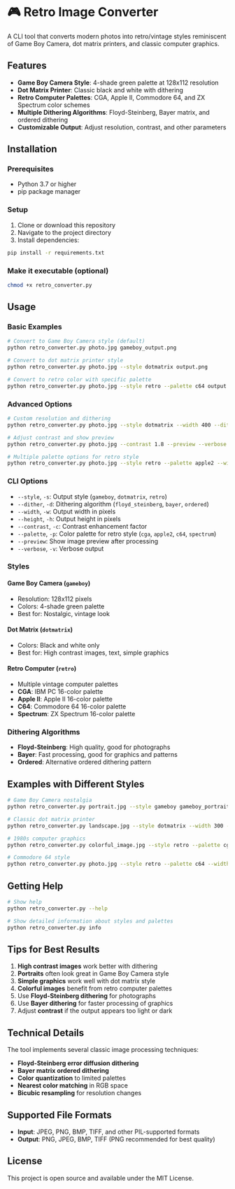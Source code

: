 # 🎮 Retro Image Converter

A CLI tool that converts modern photos into retro/vintage styles reminiscent of Game Boy Camera, dot matrix printers, and classic computer graphics.

## Features

- **Game Boy Camera Style**: 4-shade green palette at 128x112 resolution
- **Dot Matrix Printer**: Classic black and white with dithering
- **Retro Computer Palettes**: CGA, Apple II, Commodore 64, and ZX Spectrum color schemes
- **Multiple Dithering Algorithms**: Floyd-Steinberg, Bayer matrix, and ordered dithering
- **Customizable Output**: Adjust resolution, contrast, and other parameters

## Installation

### Prerequisites

- Python 3.7 or higher
- pip package manager

### Setup

1. Clone or download this repository
2. Navigate to the project directory
3. Install dependencies:

```bash
pip install -r requirements.txt
```

### Make it executable (optional)

```bash
chmod +x retro_converter.py
```

## Usage

### Basic Examples

```bash
# Convert to Game Boy Camera style (default)
python retro_converter.py photo.jpg gameboy_output.png

# Convert to dot matrix printer style
python retro_converter.py photo.jpg --style dotmatrix output.png

# Convert to retro color with specific palette
python retro_converter.py photo.jpg --style retro --palette c64 output.png
```

### Advanced Options

```bash
# Custom resolution and dithering
python retro_converter.py photo.jpg --style dotmatrix --width 400 --dither bayer output.png

# Adjust contrast and show preview
python retro_converter.py photo.jpg --contrast 1.8 --preview --verbose output.png

# Multiple palette options for retro style
python retro_converter.py photo.jpg --style retro --palette apple2 --width 640 output.png
```

### CLI Options

- `--style`, `-s`: Output style (`gameboy`, `dotmatrix`, `retro`)
- `--dither`, `-d`: Dithering algorithm (`floyd_steinberg`, `bayer`, `ordered`)
- `--width`, `-w`: Output width in pixels
- `--height`, `-h`: Output height in pixels
- `--contrast`, `-c`: Contrast enhancement factor
- `--palette`, `-p`: Color palette for retro style (`cga`, `apple2`, `c64`, `spectrum`)
- `--preview`: Show image preview after processing
- `--verbose`, `-v`: Verbose output

### Styles

#### Game Boy Camera (`gameboy`)

- Resolution: 128x112 pixels
- Colors: 4-shade green palette
- Best for: Nostalgic, vintage look

#### Dot Matrix (`dotmatrix`)

- Colors: Black and white only
- Best for: High contrast images, text, simple graphics

#### Retro Computer (`retro`)

- Multiple vintage computer palettes
- **CGA**: IBM PC 16-color palette
- **Apple II**: Apple II 16-color palette
- **C64**: Commodore 64 16-color palette
- **Spectrum**: ZX Spectrum 16-color palette

### Dithering Algorithms

- **Floyd-Steinberg**: High quality, good for photographs
- **Bayer**: Fast processing, good for graphics and patterns
- **Ordered**: Alternative ordered dithering pattern

## Examples with Different Styles

```bash
# Game Boy Camera nostalgia
python retro_converter.py portrait.jpg --style gameboy gameboy_portrait.png

# Classic dot matrix printer
python retro_converter.py landscape.jpg --style dotmatrix --width 300 --contrast 2.5 matrix_landscape.png

# 1980s computer graphics
python retro_converter.py colorful_image.jpg --style retro --palette cga --dither bayer retro_image.png

# Commodore 64 style
python retro_converter.py photo.jpg --style retro --palette c64 --width 320 c64_photo.png
```

## Getting Help

```bash
# Show help
python retro_converter.py --help

# Show detailed information about styles and palettes
python retro_converter.py info
```

## Tips for Best Results

1. **High contrast images** work better with dithering
2. **Portraits** often look great in Game Boy Camera style
3. **Simple graphics** work well with dot matrix style
4. **Colorful images** benefit from retro computer palettes
5. Use **Floyd-Steinberg dithering** for photographs
6. Use **Bayer dithering** for faster processing of graphics
7. Adjust **contrast** if the output appears too light or dark

## Technical Details

The tool implements several classic image processing techniques:

- **Floyd-Steinberg error diffusion dithering**
- **Bayer matrix ordered dithering**
- **Color quantization** to limited palettes
- **Nearest color matching** in RGB space
- **Bicubic resampling** for resolution changes

## Supported File Formats

- **Input**: JPEG, PNG, BMP, TIFF, and other PIL-supported formats
- **Output**: PNG, JPEG, BMP, TIFF (PNG recommended for best quality)

## License

This project is open source and available under the MIT License.
